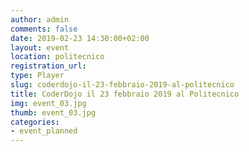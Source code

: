 ```yaml
---
author: admin
comments: false
date: 2019-02-23 14:30:00+02:00
layout: event
location: politecnico
registration_url: 
type: Player
slug: coderdojo-il-23-febbraio-2019-al-politecnico
title: CoderDojo il 23 febbraio 2019 al Politecnico
img: event_03.jpg
thumb: event_03.jpg
categories:
- event_planned
---
```


